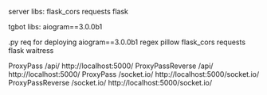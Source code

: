server libs:
flask_cors
requests
flask

tgbot libs:
aiogram==3.0.0b1

.py req for deploying
aiogram==3.0.0b1
regex
pillow
flask_cors
requests
flask
waitress



ProxyPass /api/ http://localhost:5000/
ProxyPassReverse /api/ http://localhost:5000/
ProxyPass /socket.io/ http://localhost:5000/socket.io/
ProxyPassReverse /socket.io/ http://localhost:5000/socket.io/

